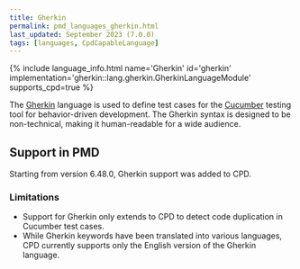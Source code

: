 ```yaml
---
title: Gherkin 
permalink: pmd_languages_gherkin.html
last_updated: September 2023 (7.0.0)
tags: [languages, CpdCapableLanguage]
---
```


{% include language_info.html name='Gherkin' id='gherkin' implementation='gherkin::lang.gherkin.GherkinLanguageModule' supports_cpd=true %}

The [Gherkin](https://cucumber.io/docs/gherkin/) language is used to define test cases for the
[Cucumber](https://cucumber.io/) testing tool for behavior-driven development.
The Gherkin syntax is designed to be non-technical, making it human-readable for a wide audience.

## Support in PMD
Starting from version 6.48.0, Gherkin support was added to CPD.

### Limitations
- Support for Gherkin only extends to CPD to detect code duplication in Cucumber test cases. 
- While Gherkin keywords have been translated into various
languages, CPD currently supports only the English version of the Gherkin language.
